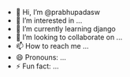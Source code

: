 - 👋 Hi, I’m @prabhupadasw
- 👀 I’m interested in ...
- 🌱 I’m currently learning django
- 💞️ I’m looking to collaborate on ...
- 📫 How to reach me ...
- 😄 Pronouns: ...
- ⚡ Fun fact: ...

<!---
prabhupadasw/prabhupadasw is a ✨ special ✨ repository because its `README.md` (this file) appears on your GitHub profile.
You can click the Preview link to take a look at your changes.
--->
